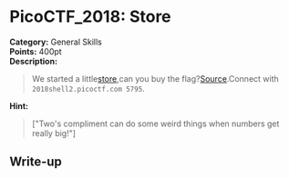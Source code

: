 <!-- This markdown file is writeup template. -->

# PicoCTF_2018:  Store

**Category:** General Skills  
**Points:** 400pt  
**Description:**

> We started a little[store](//2018shell2.picoctf.com/static/52a992a4afd3bd8ad54489efbec0fd5c/store),can you buy the flag?[Source](//2018shell2.picoctf.com/static/52a992a4afd3bd8ad54489efbec0fd5c/source.c).Connect with `2018shell2.picoctf.com 5795`.

**Hint:**

> ["Two's compliment can do some weird things when numbers get really big!"]

## Write-up